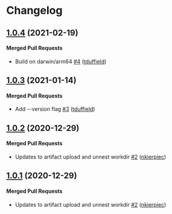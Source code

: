 # Changelog

<!-- latest_release 1.0.4 -->
## [1.0.4](https://github.com/chef/did-modify/tree/1.0.4) (2021-02-19)

#### Merged Pull Requests
- Build on darwin/arm64 [#4](https://github.com/chef/did-modify/pull/4) ([tduffield](https://github.com/tduffield))
<!-- latest_release -->

## [1.0.3](https://github.com/chef/did-modify/tree/1.0.3) (2021-01-14)

#### Merged Pull Requests
- Add --version flag [#3](https://github.com/chef/did-modify/pull/3) ([tduffield](https://github.com/tduffield))

## [1.0.2](https://github.com/chef/did-modify/tree/1.0.2) (2020-12-29)

#### Merged Pull Requests
- Updates to artifact upload and unnest workdir [#2](https://github.com/chef/did-modify/pull/2) ([nkierpiec](https://github.com/nkierpiec))

## [1.0.1](https://github.com/chef/did-modify/tree/1.0.1) (2020-12-29)

#### Merged Pull Requests
- Updates to artifact upload and unnest workdir [#2](https://github.com/chef/did-modify/pull/2) ([nkierpiec](https://github.com/nkierpiec))